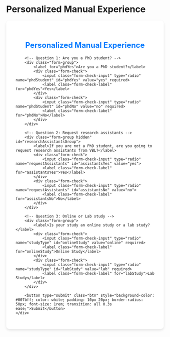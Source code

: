 # Personalized Manual Experience

<form id="personalized-form">
    <div style="background-color: white; border-radius: 10px; box-shadow: 0 4px 8px rgba(0, 0, 0, 0.1); padding: 30px; max-width: 600px; margin: 0 auto;">
        <h2 style="text-align: center; font-size: 1.5rem; margin-bottom: 20px; color: #007bff;">Personalized Manual Experience</h2>

        <!-- Question 1: Are you a PhD student? -->
        <div class="form-group">
            <label for="phdYes">Are you a PhD student?</label>
            <div class="form-check">
                <input class="form-check-input" type="radio" name="phdStudent" id="phdYes" value="yes" required>
                <label class="form-check-label" for="phdYes">Yes</label>
            </div>
            <div class="form-check">
                <input class="form-check-input" type="radio" name="phdStudent" id="phdNo" value="no" required>
                <label class="form-check-label" for="phdNo">No</label>
            </div>
        </div>

        <!-- Question 2: Request research assistants -->
        <div class="form-group hidden" id="researchAssistantsGroup">
            <label>If you are not a PhD student, are you going to request research assistants from VBL?</label>
            <div class="form-check">
                <input class="form-check-input" type="radio" name="requestAssistants" id="assistantsYes" value="yes">
                <label class="form-check-label" for="assistantsYes">Yes</label>
            </div>
            <div class="form-check">
                <input class="form-check-input" type="radio" name="requestAssistants" id="assistantsNo" value="no">
                <label class="form-check-label" for="assistantsNo">No</label>
            </div>
        </div>

        <!-- Question 3: Online or Lab study -->
        <div class="form-group">
            <label>Is your study an online study or a lab study?</label>
            <div class="form-check">
                <input class="form-check-input" type="radio" name="studyType" id="onlineStudy" value="online" required>
                <label class="form-check-label" for="onlineStudy">Online Study</label>
            </div>
            <div class="form-check">
                <input class="form-check-input" type="radio" name="studyType" id="labStudy" value="lab" required>
                <label class="form-check-label" for="labStudy">Lab Study</label>
            </div>
        </div>

        <button type="submit" class="btn" style="background-color: #007bff; color: white; padding: 10px 20px; border-radius: 50px; font-size: 1rem; transition: all 0.3s ease;">Submit</button>
    </div>
</form>

<script src="https://code.jquery.com/jquery-3.5.1.slim.min.js"></script>
<script>
    $(document).ready(function() {
        // Show/Hide the research assistants question based on PhD student answer
        $('input[name="phdStudent"]').change(function() {
            if ($('#phdNo').is(':checked')) {
                $('#researchAssistantsGroup').removeClass('hidden');
            } else {
                $('#researchAssistantsGroup').addClass('hidden');
                $('input[name="requestAssistants"]').prop('checked', false); // Reset assistant choices
            }
        });
    });
</script>
